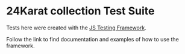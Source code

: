 # 24Karat collection Test Suite

Tests here were created with the [JS Testing Framework](https://github.com/onflow/flow-js-testing).

Follow the link to find documentation and examples of how to use the framework.
